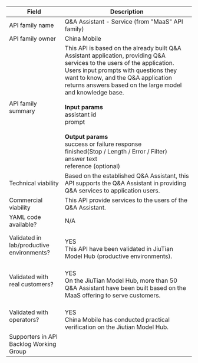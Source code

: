 | **Field** | Description | 
| ---- | ----- |
| API family name | Q&A Assistant - Service (from "MaaS" API family) |
| API family owner| China Mobile  |
| API family summary | This API is based on the already built Q&A Assistant application, providing Q&A services to the users of the application. Users input prompts with questions they want to know, and the Q&A application returns answers based on the large model and knowledge base.<br><br>**Input params**<br>assistant id<br>prompt<br><br>**Output params**<br>success or failure response<br>finished(Stop / Length / Error / Filter)<br>answer text<br>reference (optional)<br>
| Technical viability | Based on the established Q&A Assistant, this API supports the Q&A Assistant in providing Q&A services to application users. | 
| Commercial viability | This API provide services to the users of the Q&A Assistant.|
| YAML code available? | N/A <br>|
| Validated in lab/productive environments? | <br>YES<br> This API have been validated in JiuTian Model Hub (productive environments).<br> |
| Validated with real customers? | <br>YES<br>On the JiuTian Model Hub, more than 50 Q&A Assistant have been built based on the MaaS offering to serve customers. <br>|
| Validated with operators? | <br>YES<br>China Mobile has conducted practical verification on the Jiutian Model Hub. <br> |
| Supporters in API Backlog Working Group |  |